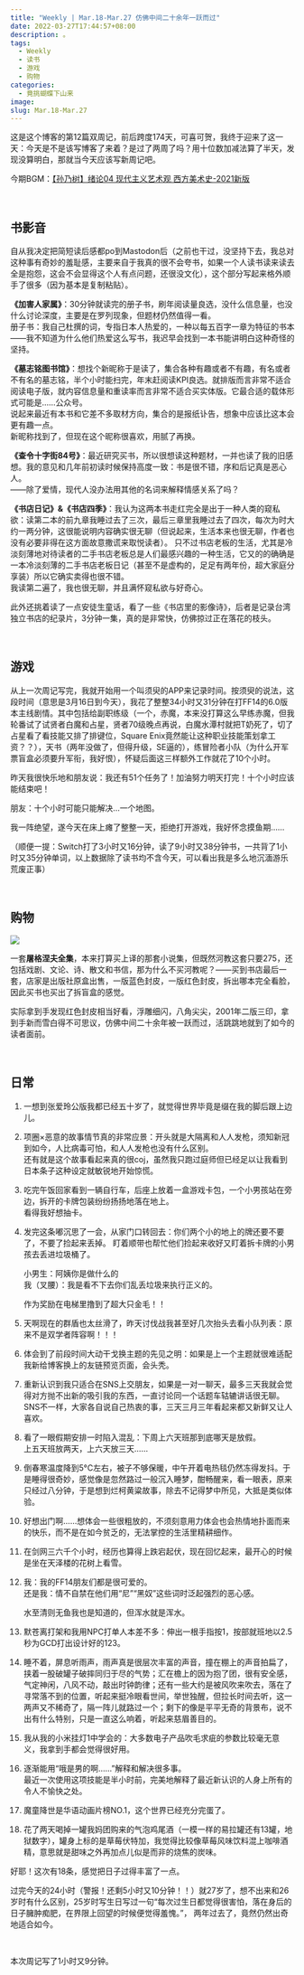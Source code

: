 ```yaml
---
title: "Weekly | Mar.18-Mar.27 仿佛中间二十余年一跃而过"
date: 2022-03-27T17:44:57+08:00
description: 。
tags:
  - Weekly
  - 读书
  - 游戏
  - 购物
categories:
  - 竟挑蝴蝶下山来
image: 
slug: Mar.18-Mar.27
---
```


这是这个博客的第12篇双周记，前后跨度174天，可喜可贺，我终于迎来了这一天：今天是不是该写博客了来着？是过了两周了吗？用十位数加减法算了半天，发现没算明白，那就当今天应该写新周记吧。

今期BGM：[【孙乃树】绪论04 现代主义艺术观 西方美术史-2021新版](https://www.bilibili.com/video/BV1844y1a7mZ)

<br>

## 书影音

自从我决定把简短读后感都po到Mastodon后（之前也干过，没坚持下去，我总对这种事有奇妙的羞耻感，主要来自于我真的很不会夸书，如果一个人读书读来读去全是抱怨，这会不会显得这个人有点问题，还很没文化），这个部分写起来格外顺手了很多（因为基本是复制粘贴）。

**《加害人家属》**：30分钟就读完的册子书，刷年阅读量良选，没什么信息量，也没什么讨论深度，主要是在罗列现象，但题材仍然值得一看。   
册子书：我自己杜撰的词，专指日本人热爱的，一种以每五百字一章为特征的书本——我不知道为什么他们热爱这么写书，我迟早会找到一本书能讲明白这种奇怪的坚持。

**《墓志铭图书馆》**：想找个新昵称于是读了，集合各种有趣或者不有趣，有名或者不有名的墓志铭，半个小时能扫完，年末赶阅读KPI良选。就排版而言非常不适合阅读电子版，就内容信息量和重读率而言非常不适合买实体版。它最合适的载体形式可能是……公众号。  
说起来最近有本书和它差不多取材方向，集合的是报纸讣告，想象中应该比这本会更有趣一点。  
新昵称找到了，但现在这个昵称很喜欢，用腻了再换。

**《查令十字街84号》**：最近研究买书，所以很想读这种题材，一并也读了我的旧感想。我的意见和几年前初读时候保持高度一致：书是很不错，序和后记真是恶心人。  
——除了爱情，现代人没办法用其他的名词来解释情感关系了吗？

**《书店日记》&《书店四季》**：我认为这两本书走红完全是出于一种人类的窥私欲：读第二本的前九章我睡过去了三次，最后三章里我睡过去了四次，每次为时大约一两分钟，这很能说明内容确实很无聊（但说起来，生活本来也很无聊，作者也没有必要非得在这方面故意撒谎来取悦读者）。 只不过书店老板的生活，尤其是冷淡刻薄地对待读者的二手书店老板总是人们最感兴趣的一种生活，它又的的确确是一本冷淡刻薄的二手书店老板日记（甚至不是虚构的，足足有两年份，超大家庭分享装）所以它确实卖得也很不错。  
我读第二遍了，我也很无聊，并且满怀窥私欲与好奇心。

此外还挑着读了一点安徒生童话，看了一些《书店里的影像诗》，后者是记录台湾独立书店的纪录片，3分钟一集，真的是非常快，仿佛掠过正在落花的枝头。

<br>

## 游戏

从上一次周记写完，我就开始用一个叫须臾的APP来记录时间。按须臾的说法，这段时间（意思是3月16日到今天），我花了整整34小时又31分钟在打FF14的6.0版本主线剧情。其中包括给副职练级（一个，赤魔，本来没打算这么早练赤魔，但我轮番试了试贤者白魔和占星，贤者70级晚点再说，白魔水潭村就把T奶死了，切了占星看了看技能又排了排键位，Square Enix竟然能让这种职业技能策划拿工资？？），天书（两年没做了，但得升级，SE逼的），练冒险者小队（为什么开军票盲盒必须要升军衔，我好恨），怀疑后面这三样额外工作就花了10个小时。

昨天我很快乐地和朋友说：我还有51个任务了！加油努力明天打完！十个小时应该能结束吧！

朋友：十个小时可能只能解决…一个地图。

我一阵绝望，遂今天在床上瘫了整整一天，拒绝打开游戏，我好怀念摸鱼期……

（顺便一提：Switch打了3小时又16分钟，读了9小时又38分钟书，一共背了1小时又35分钟单词，以上数据除了读书均不含今天，可以看出我是多么地沉湎游乐荒废正事）

<br>

## 购物

![](https://res.cloudinary.com/mantyke/image/upload/v1648376597/IMG_2363_20220321-184157_m2np8b.jpg)

一套**屠格涅夫全集**，本来打算买上译的那套小说集，但既然河教这套只要275，还包括戏剧、文论、诗、散文和书信，那为什么不买河教呢？——买到书店最后一套，店家是出版社原盒出售，一版蓝色封皮，一版红色封皮，拆出哪本完全看脸，因此买书也买出了拆盲盒的感觉。

实际拿到手发现红色封皮相当好看，浮雕细闪，八角尖尖，2001年二版三印，拿到手新而雪白得不可思议，仿佛中间二十余年被一跃而过，活跳跳地就到了如今的读者面前。

<br>

## 日常

1. 一想到张爱玲公版我都已经五十岁了，就觉得世界毕竟是缀在我的脚后跟上边儿。

2. 项圈×恶意的故事情节真的非常应景：开头就是大隔离和人人发枪，须知新冠到如今，人比病毒可怕，和人人发枪也没有什么区别。   
   还有就是这个故事看起来真的很coj，虽然我只跑过庭师但已经足以让我看到日本条子这种设定就敏锐地开始惊慌。
   
3. 吃完午饭回家看到一辆自行车，后座上放着一盒游戏卡包，一个小男孩站在旁边，拆开的卡牌包装纷纷扬扬地落在地上。   
   看得我好想抽卡。
   
4. 发完这条嘟沉思了一会，从家门口转回去：你们两个小的地上的牌还要不要了，不要了捡起来丢掉。
   盯着顺带也帮忙他们捡起来收好又盯着拆卡牌的小男孩去丢进垃圾桶了。

   小男生：阿姨你是做什么的  
   我（叉腰）：我是看不下去你们乱丢垃圾来执行正义的。   

   作为奖励在电梯里撸到了超大只金毛！！

5. 天啊现在的群盾也太丝滑了，昨天讨伐战我甚至好几次抬头去看小队列表：原来不是双学者阵容啊！！！

6. 体会到了前段时间大动干戈换主题的先见之明：如果是上一个主题就很难适配我新给博客换上的友链预览页面，会头秃。

7. 重新认识到我只适合在SNS上交朋友，如果是一对一聊天，最多三天我就会觉得对方抛不出新的吸引我的东西，一直讨论同一个话题车轱辘讲话很无聊。  
   SNS不一样，大家各自说自己热衷的事，三天三月三年看起来都又新鲜又让人喜欢。

8. 看了一眼假期安排一时陷入混乱：下周上六天班那到底哪天是放假。  
   上五天班放两天，上六天放三天……

9. 倒春寒温度降到5°C左右，被子不够保暖，中午开着电热毯仍然冻得发抖。于是睡得很奇妙，感觉像是忽然路过一般沉入睡梦，酣畅醒来，看一眼表，原来只经过八分钟，于是想到烂柯黄粱故事，除去不记得梦中所见，大抵是类似体验。

10. 好想出门啊……想体会一些很粗放的，不须刻意用力体会也会热情地扑面而来的快乐，而不是在如今贫乏的，无法掌控的生活里精耕细作。

11. 在剑网三六千个小时，经历也算得上跌宕起伏，现在回忆起来，最开心的时候是坐在天泽楼的花树上看雪。

12. 我：我的FF14朋友们都是很可爱的。  
    还是我：情不自禁在他们用“尼”“黑奴”这些词时泛起强烈的恶心感。

    水至清则无鱼我也是知道的，但浑水就是浑水。

13. 默苍离打架和我用NPC打单人本差不多：伸出一根手指按1，按部就班地以2.5秒为GCD打出设计好的123。

14. 睡不着，屏息听雨声，雨声真是很层次丰富的声音，撞在棚上的声音拍扁了，挟着一股破罐子破摔同归于尽的气势；汇在檐上的因为抱了团，很有安全感，气定神闲，八风不动，敲出时钟韵律；还有一些大约是被风吹来吹去，落在了寻常落不到的位置，听起来挺冷眼看世间，举世独醒，但拉长时间去听，这一两声又不稀奇了，隔一阵儿就路过一个；剩下的像是平平无奇的背景布，说不出有什么特别，只是一直这么响着，听起来慈眉善目的。

15. 我从我的小米挂灯1中学会的：大多数电子产品吹毛求疵的参数比较毫无意义，我拿到手都会觉得很好用。

16. 逐渐能用“哦是男的啊……”解释和解决很多事。  
    最近一次使用这项技能是半小时前，完美地解释了最近新认识的人身上所有的令人不愉快之处。

17. 魔童降世是华语动画片榜NO.1，这个世界已经充分完蛋了。

18. 花了两天喝掉一罐我妈团购来的气泡鸡尾酒（一模一样的易拉罐还有13罐，地狱数字），罐身上标的是草莓伏特加，我觉得比较像草莓风味饮料混上咖啡酒精，意思就是甜味之外再加点儿似是而非的烧焦的炭味。

好耶！这次有18条，感觉把日子过得丰富了一点。

过完今天的24小时（警报！还剩5小时又10分钟！！）就27岁了，想不出来和26岁时有什么区别，25岁时写生日写过一句“每次过生日都觉得很害怕，落在身后的日子臃肿痴肥，在界限上回望的时候便觉得羞愧。”， 两年过去了，竟然仍然出奇地适合如今。

<br>

本次周记写了1小时又9分钟。

